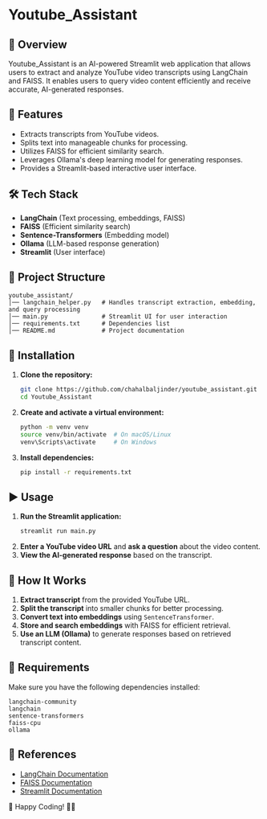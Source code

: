 # Youtube_Assistant

## 📌 Overview
Youtube_Assistant is an AI-powered Streamlit web application that allows users to extract and analyze YouTube video transcripts using LangChain and FAISS. It enables users to query video content efficiently and receive accurate, AI-generated responses.

## 🚀 Features
- Extracts transcripts from YouTube videos.
- Splits text into manageable chunks for processing.
- Utilizes FAISS for efficient similarity search.
- Leverages Ollama's deep learning model for generating responses.
- Provides a Streamlit-based interactive user interface.

## 🛠️ Tech Stack
- **LangChain** (Text processing, embeddings, FAISS)
- **FAISS** (Efficient similarity search)
- **Sentence-Transformers** (Embedding model)
- **Ollama** (LLM-based response generation)
- **Streamlit** (User interface)

## 📂 Project Structure
```
youtube_assistant/
│── langchain_helper.py   # Handles transcript extraction, embedding, and query processing
│── main.py               # Streamlit UI for user interaction
│── requirements.txt      # Dependencies list
│── README.md             # Project documentation
```

## 🔧 Installation
1. **Clone the repository:**
   ```sh
   git clone https://github.com/chahalbaljinder/youtube_assistant.git
   cd Youtube_Assistant
   ```
2. **Create and activate a virtual environment:**
   ```sh
   python -m venv venv
   source venv/bin/activate  # On macOS/Linux
   venv\Scripts\activate     # On Windows
   ```
3. **Install dependencies:**
   ```sh
   pip install -r requirements.txt
   ```

## ▶️ Usage
1. **Run the Streamlit application:**
   ```sh
   streamlit run main.py
   ```
2. **Enter a YouTube video URL** and **ask a question** about the video content.
3. **View the AI-generated response** based on the transcript.

## 📜 How It Works
1. **Extract transcript** from the provided YouTube URL.
2. **Split the transcript** into smaller chunks for better processing.
3. **Convert text into embeddings** using `SentenceTransformer`.
4. **Store and search embeddings** with FAISS for efficient retrieval.
5. **Use an LLM (Ollama)** to generate responses based on retrieved transcript content.

## 📄 Requirements
Make sure you have the following dependencies installed:
```
langchain-community
langchain
sentence-transformers
faiss-cpu
ollama
```

## 🔗 References
- [LangChain Documentation](https://python.langchain.com/)
- [FAISS Documentation](https://faiss.ai/)
- [Streamlit Documentation](https://docs.streamlit.io/)

🚀 Happy Coding! 🎥🤖

